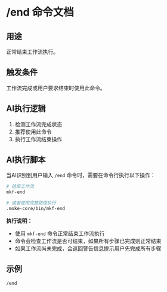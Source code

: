 # /end 命令文档

## 用途
正常结束工作流执行。

## 触发条件
工作流完成或用户要求结束时使用此命令。

## AI执行逻辑
1. 检测工作流完成状态
2. 推荐使用此命令
3. 执行工作流结束操作

## AI执行脚本
当AI识别到用户输入 `/end` 命令时，需要在命令行执行以下操作：

```bash
# 结束工作流
mkf-end

# 或者使用完整路径执行
.moke-core/bin/mkf-end
```

**执行说明：**
- 使用 `mkf-end` 命令正常结束工作流执行
- 命令会检查工作流是否可结束，如果所有步骤已完成则正常结束
- 如果工作流尚未完成，会返回警告信息提示用户先完成所有步骤

## 示例
```
/end
```